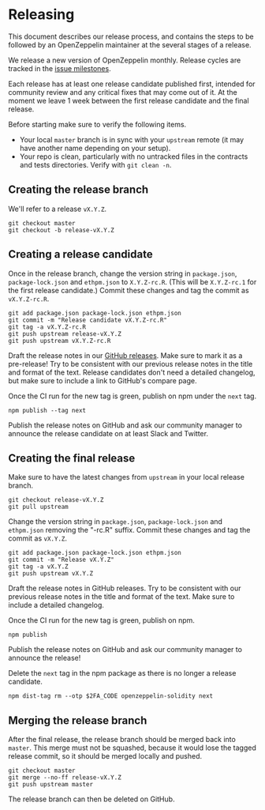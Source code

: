 # Releasing

This document describes our release process, and contains the steps to be followed by an OpenZeppelin maintainer at the several stages of a release.

We release a new version of OpenZeppelin monthly. Release cycles are tracked in the [issue milestones](https://github.com/OpenZeppelin/openzeppelin-solidity/milestones).

Each release has at least one release candidate published first, intended for community review and any critical fixes that may come out of it. At the moment we leave 1 week between the first release candidate and the final release.

Before starting make sure to verify the following items.
* Your local `master` branch is in sync with your `upstream` remote (it may have another name depending on your setup).
* Your repo is clean, particularly with no untracked files in the contracts and tests directories. Verify with `git clean -n`.


## Creating the release branch

We'll refer to a release `vX.Y.Z`.

```
git checkout master
git checkout -b release-vX.Y.Z
```

## Creating a release candidate

Once in the release branch, change the version string in `package.json`, `package-lock.json` and `ethpm.json` to `X.Y.Z-rc.R`. (This will be `X.Y.Z-rc.1` for the first release candidate.) Commit these changes and tag the commit as `vX.Y.Z-rc.R`.

```
git add package.json package-lock.json ethpm.json
git commit -m "Release candidate vX.Y.Z-rc.R"
git tag -a vX.Y.Z-rc.R
git push upstream release-vX.Y.Z
git push upstream vX.Y.Z-rc.R
```

Draft the release notes in our [GitHub releases](https://github.com/OpenZeppelin/openzeppelin-solidity/releases). Make sure to mark it as a pre-release! Try to be consistent with our previous release notes in the title and format of the text. Release candidates don't need a detailed changelog, but make sure to include a link to GitHub's compare page.

Once the CI run for the new tag is green, publish on npm under the `next` tag.

```
npm publish --tag next
```

Publish the release notes on GitHub and ask our community manager to announce the release candidate on at least Slack and Twitter.

## Creating the final release

Make sure to have the latest changes from `upstream` in your local release branch.

```
git checkout release-vX.Y.Z
git pull upstream
```

Change the version string in `package.json`, `package-lock.json` and `ethpm.json` removing the "-rc.R" suffix. Commit these changes and tag the commit as `vX.Y.Z`.

```
git add package.json package-lock.json ethpm.json
git commit -m "Release vX.Y.Z"
git tag -a vX.Y.Z
git push upstream vX.Y.Z
```

Draft the release notes in GitHub releases. Try to be consistent with our previous release notes in the title and format of the text. Make sure to include a detailed changelog.

Once the CI run for the new tag is green, publish on npm.

```
npm publish
```

Publish the release notes on GitHub and ask our community manager to announce the release!

Delete the `next` tag in the npm package as there is no longer a release candidate.

```
npm dist-tag rm --otp $2FA_CODE openzeppelin-solidity next
```

## Merging the release branch

After the final release, the release branch should be merged back into `master`. This merge must not be squashed, because it would lose the tagged release commit, so it should be merged locally and pushed.

```
git checkout master
git merge --no-ff release-vX.Y.Z
git push upstream master
```

The release branch can then be deleted on GitHub.

